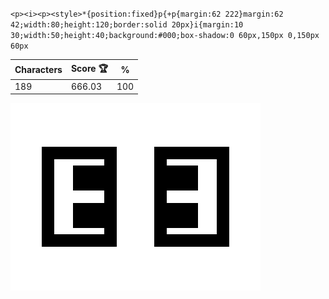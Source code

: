 `<p><i><p><style>*{position:fixed}p{+p{margin:62 222}margin:62 42;width:80;height:120;border:solid 20px}i{margin:10 30;width:50;height:40;background:#000;box-shadow:0 60px,150px 0,150px 60px`

| Characters | Score 🏆 | %   |
| ---------- | -------- | --- |
| 189        | 666.03   | 100 |

![](/2024/Oct2024/13/20241013.png)
